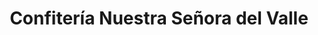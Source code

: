 ---
title: "Confitería Nuestra Señora del Valle"
url: /ciudad-autonoma-de-buenos-aires/confiteria-nuestra-senora-del-valle/
shop: Bäckerei
---